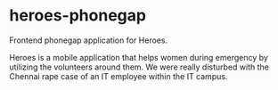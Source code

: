 # heroes-phonegap
Frontend phonegap application for Heroes.

Heroes is a mobile application that helps women during emergency by utilizing the volunteers around them. We were really disturbed with the Chennai rape case of an IT employee within the IT campus.

